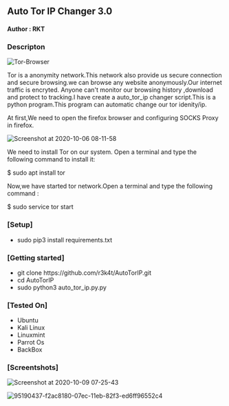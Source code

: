 <h2>Auto Tor IP Changer 3.0 </h2>

<h4>Author : RKT</h4>

### Descripton ###

![Tor-Browser](https://user-images.githubusercontent.com/69615463/95543267-ad1ecd00-0a15-11eb-8a5a-4ead24e94cfc.png)


Tor is a anonymity network.This network  also provide us secure connection and secure browsing.we can  browse any website anonymously.Our internet traffic is encryted. Anyone can't monitor our browsing history ,download and protect to tracking.I have create a auto_tor_ip changer script.This is a python program.This program can automatic change our tor idenity/ip.


At first,We need to open the firefox browser and configuring SOCKS Proxy in firefox.

![Screenshot at 2020-10-06 08-11-58](https://user-images.githubusercontent.com/69615463/95177022-49a95b00-07db-11eb-9313-4aa585f843ed.png)


We need to install Tor on our system. Open a terminal and type the following command to install it: 

$ sudo apt install tor

Now,we have started tor network.Open a terminal and type the following command :

$ sudo service tor start

### [Setup] ###

<ul>
<li>sudo pip3 install requirements.txt</li>
</ul> 

### [Getting started] ###

<ul>
<li>git clone https://github.com/r3k4t/AutoTorIP.git</li>
<li>cd AutoTorIP</li>
<li>sudo python3 auto_tor_ip.py.py</li>
</ul>

### [Tested On] ###

<ul>
<li>Ubuntu</li>
<li>Kali Linux</li>
<li>Linuxmint</li>
<li>Parrot Os</li>
<li>BackBox</li>
</ul>

### [Screentshots] ###

![Screenshot at 2020-10-09 07-25-43](https://user-images.githubusercontent.com/69615463/95543296-c293f700-0a15-11eb-93ea-5589b8c1ea0e.png)

![95190437-f2ac8180-07ec-11eb-82f3-ed6ff96552c4](https://user-images.githubusercontent.com/69615463/95545124-a0e93e80-0a1a-11eb-8688-c7401bdc81d8.png)

